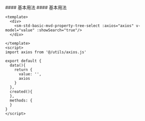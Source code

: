 <cn>
#### 基本用法
</cn>

<us>
#### 基本用法
</us>

```tpl
<template>
  <div>
    <sm-std-basic-mvd-property-tree-select :axios="axios" v-model="value" :showSearch="true"/>
  </div>

</template>
<script>
import axios from '@/utils/axios.js'

export default {
  data(){
    return {
      value: '',
      axios
    }
  },
  created(){
  },
  methods: {
  }
}
</script>
```

